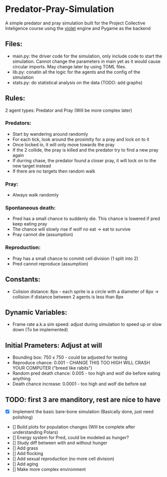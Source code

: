# Predator-Pray-Simulation

A simple predator and pray simulation built for the Project Collective Inteligence course using the [violet](https://github.com/m-rots/violet) engine and Pygame as the backend

## Files:
- main.py: the driver code for the simulation, only include code to start the simulation. Cannot change the parameters in main yet as it would cause circular imports. May change later by using TOML files.
- lib.py: conatin all the logic for the agents and the config of the simulation
- stats.py: do statistical analysis on the data (TODO: add graphs)

## Rules:
2 agent types: Predator and Pray (Will be more complex later)

### Predators:
- Start by wandering around randomly
- For each tick, look around the proximity for a pray and lock on to it
- Once locked in, it will only move towards the pray
- If the 2 collide, the pray is killed and the predator try to find a new pray again
- If durring chase, the predator found a closer pray, it will lock on to the new target instead
- If there are no targets then random walk

### Pray:
- Always walk randomly

### Spontaneous death:
- Pred has a small chance to suddenly die. This chance is lowered if pred keep eating pray 
- The chance will slowly rise if wolf no eat -> eat to survive
- Pray cannot die (assumption)

### Reproduction:
- Pray has a small chance to commit cell division (1 split into 2)
- Pred cannot reproduce (assumption)

## Constants:

- Colision distance: 8px - each sprite is a circle with a diameter of 8px -> collision if distance between 2 agents is less than 8px

## Dynamic Variables:

- Frame rate a.k.a sim speed: adjust during simulation to speed up or slow down (To be implemented)

## Initial Prameters: Adjust at will
- Bounding box: 750 x 750 - could be adjusted for testing
- Reproduce chance: 0.001 - CHANGE THIS TOO HIGH WILL CRASH YOUR COMPUTER ("breed like rabits")
- Random pred death chance: 0.005 - too high and wolf die before eating anything
- Death chance increase: 0.0001 - too high and wolf die before eat

## TODO: first 3 are manditory, rest are nice to have
- [x] Implement the basic bare-bone simulation (Basically done, just need polishing)
- [] Build plots for population changes (Will be complete after understanding Polars)
- [] Energy system for Pred, could be modeled as hunger?
- [] Study diff between with and without hunger
- [] Add grass
- [] Add flocking
- [] Add sexual reproduction (no more cell division)
- [] Add aging
- [] Make more complex environment
